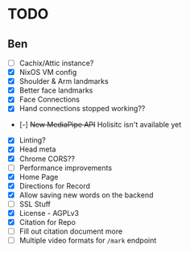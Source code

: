 # TODO

## Ben

- [ ] Cachix/Attic instance?
- [x] NixOS VM config
- [x] Shoulder & Arm landmarks
- [x] Better face landmarks
- [x] Face Connections
- [x] Hand connections stopped working??
- [-] ~~New MediaPipe API~~ Holisitc isn't available yet
- [x] Linting?
- [x] Head meta
- [x] Chrome CORS??
- [ ] Performance improvements
- [x] Home Page
- [x] Directions for Record
- [x] Allow saving new words on the backend
- [ ] SSL Stuff
- [x] License - AGPLv3
- [x] Citation for Repo
- [ ] Fill out citation document more
- [ ] Multiple video formats for `/mark` endpoint
